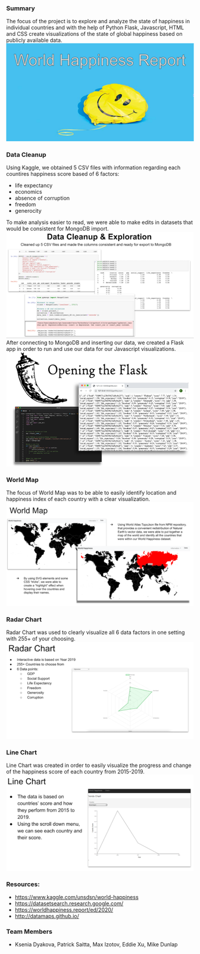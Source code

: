 ### Summary 
The focus of the project is to explore and analyze the state of happiness in individual countries and with the help of Python Flask, Javascript, HTML and CSS create visualizations of the state of global happiness based on publicly available data.  
![logo](https://github.com/kseniadyakova10/2019WH_Group_Project/blob/main/static/image/wh_logo.png?raw=true)

### Data Cleanup 
Using Kaggle, we obtained 5 CSV files with information regarding each countires happiness score based of 6 factors:
* life expectancy
* economics
* absence of corruption
* freedom
* generocity

To make analysis easier to read, we were able to make edits in datasets that would be consistent for MongoDB import.
![Data_cleanup](https://github.com/kseniadyakova10/2019WH_Group_Project/blob/main/static/image/data_cleanup.png?raw=true)
After connecting to MongoDB and inserting our data, we created a Flask app in order to run and use our data for our Javascript visualizations.
![flask](https://github.com/kseniadyakova10/2019WH_Group_Project/blob/main/static/image/flask_app.png?raw=true)

### World Map
The focus of World Map was to be able to easily identify location and happiness index of each country with a clear visualization.
![world map](https://github.com/kseniadyakova10/2019WH_Group_Project/blob/main/static/image/world_map.png?raw=true)

### Radar Chart
Radar Chart was used to clearly visualize all 6 data factors in one setting with 255+ of your choosing.
![radar chart](https://github.com/kseniadyakova10/2019WH_Group_Project/blob/main/static/image/radar_chart.png?raw=true)

### Line Chart
Line Chart was created in order to easily visualize the progress and change of the happiness score of each country from 2015-2019.
![line chart](https://github.com/kseniadyakova10/2019WH_Group_Project/blob/main/static/image/Line_chart.png?raw=true)

### Resources:
* https://www.kaggle.com/unsdsn/world-happiness
* https://datasetsearch.research.google.com/
* https://worldhappiness.report/ed/2020/
* http://datamaps.github.io/

### Team Members
* Ksenia Dyakova, Patrick Saitta, Max Izotov, Eddie Xu, Mike Dunlap

